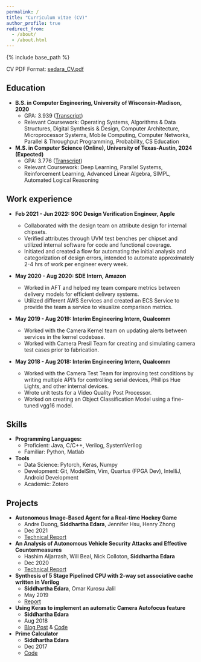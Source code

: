 ```yaml
---
permalink: /
title: "Curriculum vitae (CV)"
author_profile: true
redirect_from: 
  - /about/
  - /about.html
---
```


{% include base_path %}

CV PDF Format: [sedara_CV.pdf](https://sedara26.github.io/files/CV_2023.pdf)

Education
------
* **B.S. in Computer Engineering, University of Wisconsin-Madison, 2020**
  * GPA: 3.939 ([Transcript](https://sedara26.github.io/files/UW_Official_Transcript.pdf))
  * Relevant Coursework: Operating Systems, Algorithms & Data Structures, Digital Synthesis & Design, Computer Architecture, Microprocessor Systems, Mobile Computing, Computer Networks, Parallel & Throughput Programming, Probability, CS Education
* **M.S. in Computer Science (Online), University of Texas-Austin, 2024 (Expected)**
  * GPA: 3.776 ([Transcript](https://sedara26.github.io/files/University_of_Texas_Academic_Summary.pdf))
  * Relevant Coursework: Deep Learning, Parallel Systems, Reinforcement Learning, Advanced Linear Algebra, SIMPL, Automated Logical Reasoning

Work experience
------
* **Feb 2021 - Jun 2022: SOC Design Verification Engineer, Apple**
  * Collaborated with the design team on attribute design for internal chipsets.
  * Verified attributes through UVM test benches per chipset and utilized internal software for code and functional coverage.
  * Initiated and created a flow for automating the initial analysis and categorization of design errors, intended to automate approximately 2-4 hrs of work per engineer every week.

* **May 2020 - Aug 2020: SDE Intern, Amazon**
  * Worked in AFT and helped my team compare metrics between delivery models for efficient delivery systems.
  * Utilized different AWS Services and created an ECS Service to provide the team a service to visualize comparison metrics.
 
* **May 2019 - Aug 2019: Interim Engineering Intern, Qualcomm**
  * Worked with the Camera Kernel team on updating alerts between services in the kernel codebase.
  * Worked with Camera Presil Team for creating and simulating camera test cases prior to fabrication.

* **May 2018 - Aug 2018: Interim Engineering Intern, Qualcomm**
  * Worked with the Camera Test Team for improving test conditions by writing multiple API’s for controlling serial devices, Phillips Hue Lights, and other internal devices.
  * Wrote unit tests for a Video Quality Post Processor.
  * Worked on creating an Object Classification Model using a fine-tuned vgg16 model.
  
Skills
------
* **Programming Languages:**
  * Proficient: Java, C/C++, Verilog, SystemVerilog
  * Familiar: Python, Matlab
* **Tools**
  * Data Science: Pytorch, Keras, Numpy
  * Development: Git, ModelSim, Vim, Quartus (FPGA Dev), IntelliJ, Android Development
  * Academic: Zotero

Projects
------
* **Autonomous Image-Based Agent for a Real-time Hockey Game**
  * Andre Duong, **Siddhartha Edara**, Jennifer Hsu, Henry Zhong
  * Dec 2021
  * [Technical Report](https://sedara26.github.io/files/Group1FinalProjectReport.pdf)
* **An Analysis of Autonomous Vehicle Security Attacks and Effective Countermeasures**
  * Hashim Aljarrash, Will Beal, Nick Colloton, **Siddhartha Edara**
  * Dec 2020
  * [Technical Report](https://sedara26.github.io/files/AVReport.pdf)
* **Synthesis of 5 Stage Pipelined CPU with 2-way set associative cache written in Verilog**
  * **Siddhartha Edara**, Omar Kurosu Jalil
  * May 2019
  * [Report](https://sedara26.github.io/files/ECE552_FinalReport.pdf)
* **Using Keras to implement an automatic Camera Autofocus feature**
  * **Siddhartha Edara**
  * Aug 2018
  * [Blog Post](https://medium.com/@sedara/how-the-camera-autofocus-feature-works-in-digital-smartphones-8382d511996c) & [Code](https://github.com/sedara0218/camera_autofocus)
* **Prime Calculator**
  * **Siddhartha Edara**
  * Dec 2017
  * [Code](https://github.com/sedara0218/prime_project_java)
